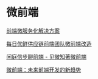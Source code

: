 # 微前端

[前端微服务化解决方案](https://alili.tech/archive/ea599f7c/)

[每日优鲜供应链前端团队微前端改造](https://juejin.cn/post/6844903943873675271#heading-0)

[闲庭信步聊前端 - 见微知著微前端](https://juejin.cn/post/6911873800669757447)

[微前端：未来前端开发的新趋势](https://github.com/xitu/gold-miner/blob/master/TODO1/micro-frontends-1.md)